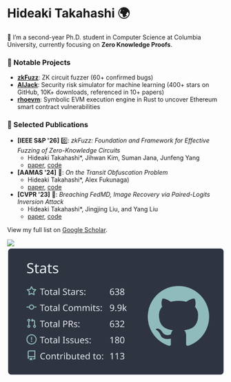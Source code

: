 # Hideaki Takahashi 🌍

👋 I’m a second-year Ph.D. student in Computer Science at Columbia University, currently focusing on **Zero Knowledge Proofs**.

### 🚀 Notable Projects
- **[zkFuzz](https://github.com/Koukyosyumei/zkFuzz)**: ZK circuit fuzzer (60+ confirmed bugs)
- **[AIJack](https://github.com/Koukyosyumei/AIJack)**: Security risk simulator for machine learning (400+ stars on GitHub, 10K+ downloads, referenced in 10+ papers)
- **[rhoevm](https://github.com/Koukyosyumei/rhoevm)**: Symbolic EVM execution engine in Rust to uncover Ethereum smart contract vulnerabilities

### 📄 Selected Publications  
- **[IEEE S&P '26]** 0️⃣: *zkFuzz: Foundation and Framework for Effective Fuzzing of Zero-Knowledge Circuits*
  - Hideaki Takahashi*, Jihwan Kim, Suman Jana, Junfeng Yang
  - [paper](https://arxiv.org/pdf/2504.11961), [code]()
- **[AAMAS '24]** 🚗: *On the Transit Obfuscation Problem*
  - Hideaki Takahashi*, Alex Fukunaga)
  - [paper](https://arxiv.org/pdf/2402.07420), [code]()
- **[CVPR '23]** 🎥: *Breaching FedMD, Image Recovery via Paired-Logits Inversion Attack*
  - Hideaki Takahashi*, Jingjing Liu, and Yang Liu
  - [paper](https://openaccess.thecvf.com/content/CVPR2023/papers/Takahashi_Breaching_FedMD_Image_Recovery_via_Paired-Logits_Inversion_Attack_CVPR_2023_paper.pdf), [code]()

View my full list on [Google Scholar](https://scholar.google.com/citations?user=RA3z3UEAAAAJ).

<img src="http://github-profile-summary-cards.vercel.app/api/cards/repos-per-language?username=Koukyosyumei&theme=nord_dark"> <img src="https://raw.githubusercontent.com/Koukyosyumei/Koukyosyumei/main/profile-summary-card-output/nord_dark/3-stats.svg">



